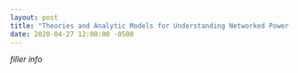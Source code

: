 ```yaml
---
layout: post
title: "Theories and Analytic Models for Understanding Networked Power and Conflict"
date: 2020-04-27 12:00:00 -0500
---
```


*filler info*

